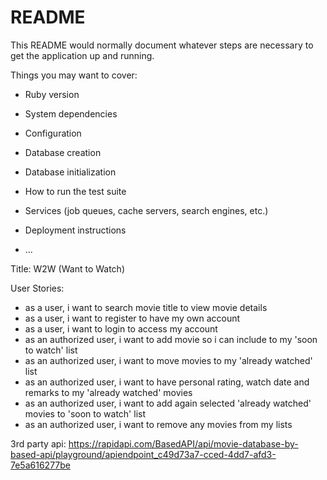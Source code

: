 # README

This README would normally document whatever steps are necessary to get the
application up and running.

Things you may want to cover:

* Ruby version

* System dependencies

* Configuration

* Database creation

* Database initialization

* How to run the test suite

* Services (job queues, cache servers, search engines, etc.)

* Deployment instructions

* ...

Title: W2W (Want to Watch)

User Stories:
- as a user, i want to search movie title to view movie details
- as a user, i want to register to have my own account
- as a user, i want to login to access my account
- as an authorized user, i want to add movie so i can include to my 'soon to watch' list
- as an authorized user, i want to move movies to my 'already watched' list
- as an authorized user, i want to have personal rating, watch date and remarks to my 'already watched' movies
- as an authorized user, i want to add again selected 'already watched' movies to 'soon to watch' list
- as an authorized user, i want to remove any movies from my lists

3rd party api:
https://rapidapi.com/BasedAPI/api/movie-database-by-based-api/playground/apiendpoint_c49d73a7-cced-4dd7-afd3-7e5a616277be
